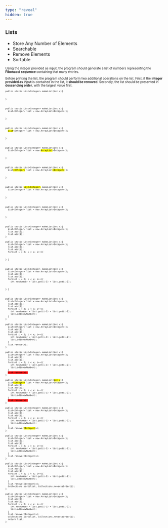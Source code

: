 ```yaml
---
type: "reveal"
hidden: true
---
```


<section>
  <h3>Lists</h3>
  <ul>
    <li>Store Any Number of Elements</li>
    <li>Searchable</li>
    <li>Remove Elements</li>
    <li>Sortable</li>
  </ul>
</section>
<section>
  <p style="font-size: .7em">Using the integer provided as input, the program should generate a list of numbers representing the <b>Fibonacci sequence</b> containing that many entries.</p>
  <p style="font-size: .7em">Before printing the list, the program should perform two additional operations on the list. First, if the <b>integer provided as input</b> is contained in the list, it <b>should be removed</b>. Secondly, the list should be presented in <b>descending order</b>, with the largest value first.</p>
</section>

<section>
  <div style="width: 100%">
    <pre class="stretch" style="font-size: .58em"><code class="java">public static List&lt;Integer> makeList(int x){

}</code></pre>
  </div>
</section>

<section>
  <div style="width: 100%">
    <pre class="stretch" style="font-size: .58em"><code class="java">public static List&lt;Integer> makeList(int x){
  List&lt;Integer> list = new ArrayList&lt;Integer>();

}</code></pre>
  </div>
</section>


<section>
  <div style="width: 100%">
    <pre class="stretch" style="font-size: .58em"><code class="java">public static List&lt;Integer> makeList(int x){
  <mark>List</mark>&lt;Integer> list = new ArrayList&lt;Integer>();

}</code></pre>
  </div>
</section>

<section>
  <div style="width: 100%">
    <pre class="stretch" style="font-size: .58em"><code class="java">public static List&lt;Integer> makeList(int x){
  List&lt;Integer> list = new <mark>ArrayList</mark>&lt;Integer>();

}</code></pre>
  </div>
</section>

<section>
  <div style="width: 100%">
    <pre class="stretch" style="font-size: .58em"><code class="java">public static List&lt;Integer> makeList(int x){
  List<mark>&lt;Integer></mark> list = new ArrayList<mark>&lt;Integer></mark>();

}</code></pre>
  </div>
</section>

<section>
  <div style="width: 100%">
    <pre class="stretch" style="font-size: .58em"><code class="java">public static <mark>List&lt;Integer></mark> makeList(int x){
  List&lt;Integer> list = new ArrayList&lt;Integer>();

}</code></pre>
  </div>
</section>


<section>
  <div style="width: 100%">
    <pre class="stretch" style="font-size: .58em"><code class="java">public static List&lt;Integer> makeList(int x){
  List&lt;Integer> list = new ArrayList&lt;Integer>();

}</code></pre>
  </div>
</section>


<section>
  <div style="width: 100%">
    <pre class="stretch" style="font-size: .58em"><code class="java">public static List&lt;Integer> makeList(int x){
  List&lt;Integer> list = new ArrayList&lt;Integer>();
  list.add(0);
  list.add(1);
}</code></pre>
  </div>
</section>


<section>
  <div style="width: 100%">
    <pre class="stretch" style="font-size: .58em"><code class="java">public static List&lt;Integer> makeList(int x){
  List&lt;Integer> list = new ArrayList&lt;Integer>();
  list.add(0);
  list.add(1);
  for(int i = 2; i &lt; x; i++){


  }
}</code></pre>
  </div>
</section>


<section>
  <div style="width: 100%">
    <pre class="stretch" style="font-size: .58em"><code class="java">public static List&lt;Integer> makeList(int x){
  List&lt;Integer> list = new ArrayList&lt;Integer>();
  list.add(0);
  list.add(1);
  for(int i = 2; i &lt; x; i++){
    int newNumber = list.get(i-1) + list.get(i-2);

  }
}</code></pre>
  </div>
</section>


<section>
  <div style="width: 100%">
    <pre class="stretch" style="font-size: .58em"><code class="java">public static List&lt;Integer> makeList(int x){
  List&lt;Integer> list = new ArrayList&lt;Integer>();
  list.add(0);
  list.add(1);
  for(int i = 2; i &lt; x; i++){
    int newNumber = list.get(i-1) + list.get(i-2);
    list.add(newNumber);
  }
}</code></pre>
  </div>
</section>


<section>
  <div style="width: 100%">
    <pre class="stretch" style="font-size: .58em"><code class="java">public static List&lt;Integer> makeList(int x){
  List&lt;Integer> list = new ArrayList&lt;Integer>();
  list.add(0);
  list.add(1);
  for(int i = 2; i &lt; x; i++){
    int newNumber = list.get(i-1) + list.get(i-2);
    list.add(newNumber);
  }
  list.remove(x);
}</code></pre>
  </div>
</section>

<section>
  <div style="width: 100%">
    <pre class="stretch" style="font-size: .58em"><code class="java">public static List&lt;Integer> makeList(int x){
  List&lt;Integer> list = new ArrayList&lt;Integer>();
  list.add(0);
  list.add(1);
  for(int i = 2; i &lt; x; i++){
    int newNumber = list.get(i-1) + list.get(i-2);
    list.add(newNumber);
  }
  <mark style="background-color: red">list.remove(x);</mark>
}</code></pre>
  </div>
</section>


<section>
  <div style="width: 100%">
    <pre class="stretch" style="font-size: .58em"><code class="java">public static List&lt;Integer> makeList(<mark>int x</mark>){
  List<mark>&lt;Integer></mark> list = new ArrayList&lt;Integer>();
  list.add(0);
  list.add(1);
  for(int i = 2; i &lt; x; i++){
    int newNumber = list.get(i-1) + list.get(i-2);
    list.add(newNumber);
  }
  <mark style="background-color: red">list.remove(x);</mark>
}</code></pre>
  </div>
</section>

<section>
  <div style="width: 100%">
    <pre class="stretch" style="font-size: .58em"><code class="java">public static List&lt;Integer> makeList(int x){
  List&lt;Integer> list = new ArrayList&lt;Integer>();
  list.add(0);
  list.add(1);
  for(int i = 2; i &lt; x; i++){
    int newNumber = list.get(i-1) + list.get(i-2);
    list.add(newNumber);
  }
  list.remove(<mark>(Integer)</mark>x);
}</code></pre>
  </div>
</section>

<section>
  <div style="width: 100%">
    <pre class="stretch" style="font-size: .58em"><code class="java">public static List&lt;Integer> makeList(int x){
  List&lt;Integer> list = new ArrayList&lt;Integer>();
  list.add(0);
  list.add(1);
  for(int i = 2; i &lt; x; i++){
    int newNumber = list.get(i-1) + list.get(i-2);
    list.add(newNumber);
  }
  list.remove((Integer)x);
}</code></pre>
  </div>
</section>

<section>
  <div style="width: 100%">
    <pre class="stretch" style="font-size: .58em"><code class="java">public static List&lt;Integer> makeList(int x){
  List&lt;Integer> list = new ArrayList&lt;Integer>();
  list.add(0);
  list.add(1);
  for(int i = 2; i &lt; x; i++){
    int newNumber = list.get(i-1) + list.get(i-2);
    list.add(newNumber);
  }
  list.remove((Integer)x);
  Collections.sort(list, Collections.reverseOrder());
}</code></pre>
  </div>
</section>

<section>
  <div style="width: 100%">
    <pre class="stretch" style="font-size: .58em"><code class="java">public static List&lt;Integer> makeList(int x){
  List&lt;Integer> list = new ArrayList&lt;Integer>();
  list.add(0);
  list.add(1);
  for(int i = 2; i &lt; x; i++){
    int newNumber = list.get(i-1) + list.get(i-2);
    list.add(newNumber);
  }
  list.remove((Integer)x);
  Collections.sort(list, Collections.reverseOrder());
  return list;
}</code></pre>
  </div>
</section>
